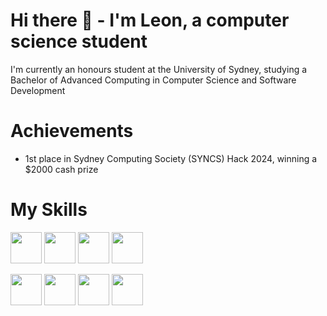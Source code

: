 # Hi there 👋 - I'm Leon, a computer science student
I'm currently an honours student at the University of Sydney, studying a Bachelor of Advanced Computing in Computer Science and Software Development

# Achievements
- 1st place in Sydney Computing Society (SYNCS) Hack 2024, winning a $2000 cash prize

# My Skills
<p align="left">
  <img style="width:50px;height:50pxpx;" src="https://cdn.jsdelivr.net/gh/devicons/devicon@latest/icons/python/python-original-wordmark.svg"/>
  <img style="width:50px;height:50pxpx;" src="https://cdn.jsdelivr.net/gh/devicons/devicon@latest/icons/java/java-original-wordmark.svg"/>
  <img style="width:50px;height:50pxpx;" src="https://cdn.jsdelivr.net/gh/devicons/devicon@latest/icons/c/c-original.svg"/>
  <img style="width:50px;height:50pxpx;" src="https://cdn.jsdelivr.net/gh/devicons/devicon@latest/icons/azuresqldatabase/azuresqldatabase-original.svg"/>
</p>
<p>
  <img style="width:50px;height:50pxpx;" src="https://upload.wikimedia.org/wikipedia/commons/6/61/HTML5_logo_and_wordmark.svg" />
  <img style="width:50px;height:50pxpx;" src="https://cdn.jsdelivr.net/gh/devicons/devicon@latest/icons/css3/css3-original-wordmark.svg" />
  <img style="width:50px;height:50pxpx;" src="https://upload.wikimedia.org/wikipedia/commons/b/ba/Javascript_badge.svg"/>
  <img style="width:50px;height:50pxpx;" src="https://upload.wikimedia.org/wikipedia/commons/a/a7/React-icon.svg" />
  
</p>


